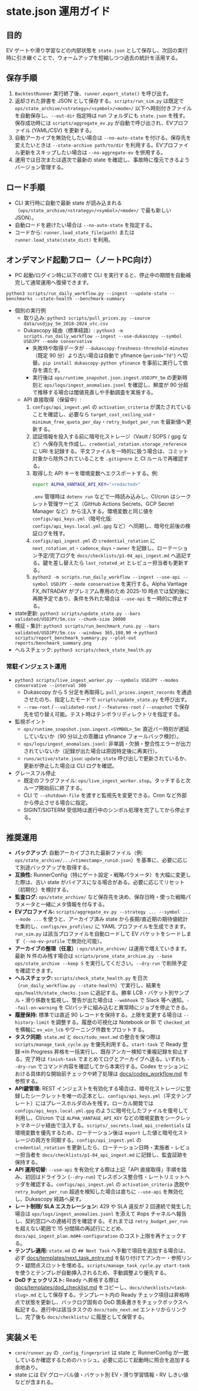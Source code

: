 # state.json 運用ガイド

## 目的
EV ゲートや滑り学習などの内部状態を `state.json` として保存し、次回の実行時に引き継ぐことで、ウォームアップを短縮しつつ過去の統計を活用する。

## 保存手順
1. `BacktestRunner` 実行終了後、`runner.export_state()` を呼び出す。
2. 返却された辞書を JSON として保存する。`scripts/run_sim.py` は既定で `ops/state_archive/<strategy>/<symbol>/<mode>/` 以下へ時刻付きファイルを自動保存し、`--out-dir` 指定時は run フォルダにも `state.json` を残す。保存成功時には `scripts/aggregate_ev.py` が自動で呼び出され、EVプロファイル (YAML/CSV) を更新する。
3. 自動アーカイブを無効化したい場合は `--no-auto-state` を付ける。保存先を変えたいときは `--state-archive path/to/dir` を利用する。EVプロファイル更新をスキップしたい場合は `--no-aggregate-ev` を併用する。
4. 運用では日次または週次で最新の state を確認し、事故時に復元できるようバージョン管理する。

## ロード手順
- CLI 実行時に自動で最新 state が読み込まれる（`ops/state_archive/<strategy>/<symbol>/<mode>/` で最も新しい JSON）。
- 自動ロードを避けたい場合は `--no-auto-state` を指定する。
- コードから: `runner.load_state_file(path)` または `runner.load_state(state_dict)` を利用。

## オンデマンド起動フロー（ノートPC向け）
- PC 起動/ログイン時に以下の順で CLI を実行すると、停止中の期間を自動補完して通常運用へ復帰できます。

```
python3 scripts/run_daily_workflow.py --ingest --update-state --benchmarks --state-health --benchmark-summary
```

- 個別の実行例
  - 取り込み: `python3 scripts/pull_prices.py --source data/usdjpy_5m_2018-2024_utc.csv`
  - Dukascopy 経由（標準経路）: `python3 -m scripts.run_daily_workflow --ingest --use-dukascopy --symbol USDJPY --mode conservative`
    - 失敗時や取得データが `--dukascopy-freshness-threshold-minutes`（既定 90 分）より古い場合は自動で yfinance (`period="7d"`) へ切替。`pip install dukascopy-python yfinance` を事前に実行して依存を満たす。
    - 実行後は `ops/runtime_snapshot.json.ingest.USDJPY_5m` の更新時刻と `ops/logs/ingest_anomalies.jsonl` を確認し、鮮度が 90 分超で推移する場合は閾値見直しや手動調査を実施する。
  - API 直接取得（保留中）:
    1. `configs/api_ingest.yml` の `activation_criteria` が満たされていることを確認し、必要なら `target_cost_ceiling_usd`・`minimum_free_quota_per_day`・`retry_budget_per_run` を最新値へ更新する。
    2. 認証情報を投入する前に暗号化ストレージ（Vault / SOPS / gpg など）へ保存先を作成し、`credential_rotation.storage_reference` に URI を記録する。平文ファイルを一時的に扱う場合は、コミット対象から除外されていることを `.gitignore` と CI ルールで再確認する。
    3. 取得した API キーを環境変数へエクスポートする。例:
       ```bash
       export ALPHA_VANTAGE_API_KEY="<redacted>"
       ```
       `.env` 管理時は `dotenv run` などで一時読み込みし、CI/cron はシークレット管理サービス（GitHub Actions Secrets、GCP Secret Manager など）から注入する。環境変数と同じ値を `configs/api_keys.yml`（暗号化版: `configs/api_keys.local.yml.gpg` など）へ同期し、暗号化前後の検証ログを残す。
    4. `configs/api_ingest.yml` の `credential_rotation` に `next_rotation_at`・`cadence_days`・`owner` を記録し、ローテーション予定/完了ログを `docs/checklists/p1-04_api_ingest.md` へ追記する。鍵を差し替えたら `last_rotated_at` とレビュー担当者も更新する。
    5. `python3 -m scripts.run_daily_workflow --ingest --use-api --symbol USDJPY --mode conservative` を実行する。Alpha Vantage FX_INTRADAY がプレミアム専用のため 2025-10 時点では契約後に再開予定であり、条件を外れた場合は `--use-api` を一時的に停止する。
- state更新: `python3 scripts/update_state.py --bars validated/USDJPY/5m.csv --chunk-size 20000`
- 検証・集計: `python3 scripts/run_benchmark_runs.py --bars validated/USDJPY/5m.csv --windows 365,180,90` → `python3 scripts/report_benchmark_summary.py --plot-out reports/benchmark_summary.png`
- ヘルスチェック: `python3 scripts/check_state_health.py`

### 常駐インジェスト運用
- `python3 scripts/live_ingest_worker.py --symbols USDJPY --modes conservative --interval 300`
  - Dukascopy から 5 分足を再取得し `pull_prices.ingest_records` を通過させたのち、指定したモードで `scripts/update_state.py` を呼び出す。
  - `--raw-root` / `--validated-root` / `--features-root` / `--snapshot` で保存先を切り替え可能。テスト時はテンポラリディレクトリを指定する。
- 監視ポイント
  - `ops/runtime_snapshot.json.ingest.<SYMBOL>_5m`: 直近バー時刻が遅延していないか（90 分以上の乖離は yfinance フォールバック検討）。
  - `ops/logs/ingest_anomalies.jsonl`: 非単調・欠損・整合性エラーが出力されていないか（記録が出た場合は原因特定後に再実行）。
  - `runs/active/state.json`: `update_state` 呼び出しで更新されているか、更新が停止した場合は CLI ログを確認。
- グレースフル停止
  - 既定のフラグファイル: `ops/live_ingest_worker.stop`。タッチすると次ループ開始前に終了する。
  - CLI で `--shutdown-file` を渡すと監視先を変更できる。Cron など外部から停止させる場合に指定。
  - SIGINT/SIGTERM 受信時は進行中のシンボル処理を完了してから停止する。

## 推奨運用
- **バックアップ:** 自動アーカイブされた最新ファイル（例: `ops/state_archive/.../<timestamp>_runid.json`）を基準に、必要に応じて別途バックアップを取得する。
- **互換性:** RunnerConfig（特にゲート設定・戦略パラメータ）を大幅に変更した際は、古い state がバイアスになる場合がある。必要に応じてリセット（初期化）を検討する。
- **監査ログ:** `ops/state_archive/` など保存先を決め、保存日時・使った戦略パラメータと一緒にメタ情報を付与する。
- **EVプロファイル:** `scripts/aggregate_ev.py --strategy ... --symbol ... --mode ...` を使うと、アーカイブ済み state から長期/直近期の期待値統計を集約し、`configs/ev_profiles/` に YAML プロファイルを生成できます。`run_sim.py` は該当プロファイルを自動ロードして EV バケットをシードします（`--no-ev-profile` で無効化可能）。
- **アーカイブの整理（任意）:** `ops/state_archive/` は運用で増えていきます。最新 N 件のみ残す場合は `scripts/prune_state_archive.py --base ops/state_archive --keep 5` を実行してください。`--dry-run` で削除予定を確認できます。
- **ヘルスチェック:** `scripts/check_state_health.py` を日次（`run_daily_workflow.py --state-health`）で実行し、結果を `ops/health/state_checks.json` に追記する。勝率 LCB・バケット別サンプル・滑り係数を監視し、警告が出た場合は `--webhook` で Slack 等へ通知。`--fail-on-warning` を CI/バッチに組み込むと異常時にジョブを停止できる。
- **履歴保持:** 標準では直近 90 レコードを保持する。上限を変更する場合は `--history-limit` を調整する。履歴の可視化は Notebook or BI で `checked_at` を横軸に `ev_win_lcb` やワーニング件数をプロットする。
- **タスク同期:** `state.md` と `docs/todo_next.md` の整合を保つ際は `scripts/manage_task_cycle.py` を優先利用する。`start-task` で Ready 登録→In Progress 昇格を一括実行し、既存アンカー検知で重複記録を抑止する。完了時は `finish-task` でまとめてログとアーカイブへ送る。いずれも `--dry-run` でコマンド内容を確認してから本実行する。Codex セッションにおける具体的な開始前チェックや終了処理は [docs/codex_workflow.md](codex_workflow.md) を参照する。
- **API鍵管理:** REST インジェストを有効化する場合は、暗号化ストレージに登録したシークレットを唯一の正本とし、`configs/api_keys.yml`（平文テンプレート）にはプレースホルダのみを残す。ローカル開発では `configs/api_keys.local.yml.gpg` のように暗号化したファイルを復号して利用し、CI/cron では `ALPHA_VANTAGE_API_KEY` などの環境変数をシークレットマネージャ経由で注入する。`scripts/_secrets.load_api_credentials` は環境変数を優先するため、ローテーション後は `export` した値と暗号化ストレージの両方を同期する。`configs/api_ingest.yml` の `credential_rotation` を更新したら、ローテーション日時・実施者・レビュー担当者を `docs/checklists/p1-04_api_ingest.md` に記録し、監査証跡を保持する。
- **API 運用切替:** `--use-api` を有効化する際は上記「API 直接取得」手順を踏み、初回はドライラン (`--dry-run`) でレスポンス整合性・レートリミットヘッダを確認する。`configs/api_ingest.yml` の `activation_criteria` 逸脱や `retry_budget_per_run` 超過を検知した場合は直ちに `--use-api` を無効化し、Dukascopy 経路へ戻す。
- **レート制限/ SLA エスカレーション:** 429 や SLA 違反が 2 回連続で発生した場合は `ops/logs/ingest_anomalies.jsonl` を添えて #ops チャネルへ報告し、契約窓口への連絡可否を確認する。それまでは `retry_budget_per_run` を超えない範囲で 15 分間隔の再試行にとどめ、`docs/api_ingest_plan.md#4-configuration` のコスト上限を再チェックする。
- **テンプレ適用:** `state.md` の `## Next Task` へ手動で項目を追加する場合は、必ず [docs/templates/next_task_entry.md](templates/next_task_entry.md) を貼り付けてアンカー・参照リンク・疑問点スロットを埋める。`scripts/manage_task_cycle.py start-task` を使うとテンプレが自動挿入されるため、手動調整より優先する。
- **DoD チェックリスト:** Ready へ昇格する際は [docs/templates/dod_checklist.md](templates/dod_checklist.md) をコピーし、`docs/checklists/<task-slug>.md` として保存する。テンプレート内の Ready チェック項目は昇格時点で状態を更新し、バックログ固有の DoD 箇条書きをチェックボックスへ転記する。進行中は該当タスクの `docs/todo_next.md` エントリからリンクし、完了後も `docs/checklists/` に履歴として保管する。

## 実装メモ
- `core/runner.py` の `_config_fingerprint` は state と RunnerConfig が一致しているか確認するためのハッシュ。必要に応じて起動時に照合を追加する余地あり。
- state には EV グローバル値・バケット別 EV・滑り学習情報・RV しきい値などが含まれる。
